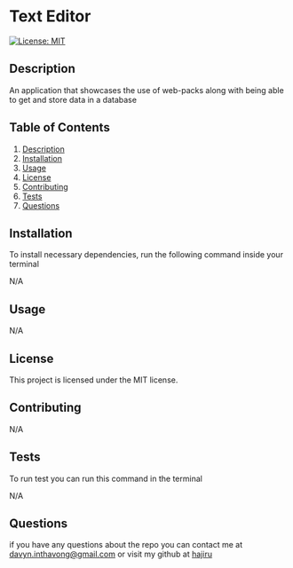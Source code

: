 # Text Editor

[![License: MIT](https://img.shields.io/badge/License-MIT-yellow.svg)](https://opensource.org/licenses/MIT)

## Description

  An application that showcases the use of web-packs along with being able to get and store data in a database

## Table of Contents

1. [Description](#description)
2. [Installation](#installation)
3. [Usage](#usage)
4. [License](#license)
5. [Contributing](#contributing)
6. [Tests](#tests)
7. [Questions](#questions)

## Installation

To install necessary dependencies, run the following command inside your terminal

N/A

## Usage

N/A

## License

This project is licensed under the MIT license.

## Contributing

N/A

## Tests

To run test you can run this command in the terminal

N/A

## Questions

if you have any questions about the repo you can contact me at davyn.inthavong@gmail.com or visit my github at [hajiru](https://github.com/hajiru)